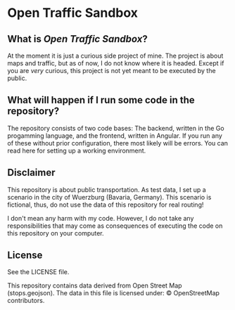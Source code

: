 Open Traffic Sandbox
=====================

What is _Open Traffic Sandbox_?
-------------------------------

At the moment it is just a curious side project of mine. The project is about maps and traffic, but
as of now, I do not know where it is headed. Except if you are *very* curious, this
project is not yet meant to be executed by the public. 

What will happen if I run some code in the repository?
------------------------------------

The repository consists of two code bases: The backend, written in the Go progamming language,
and the frontend, written in Angular. If you run any of these without prior configuration,
there most likely will be errors. You can read here for setting up a working environment.

Disclaimer
------------------------------------
This repository is about public transportation. As test data, I set up
a scenario in the city of Wuerzburg (Bavaria, Germany). This scenario is fictional,
thus, do not use the data of this repository for real routing!

I don't mean any harm with my code. However, I do not take any responsibilities that
may come as consequences of executing the code on this repository on your computer.

License
------------------------------------
See the LICENSE file.

This repository contains data derived from Open Street Map (stops.geojson). The data in this file is licensed under: © OpenStreetMap contributors.
